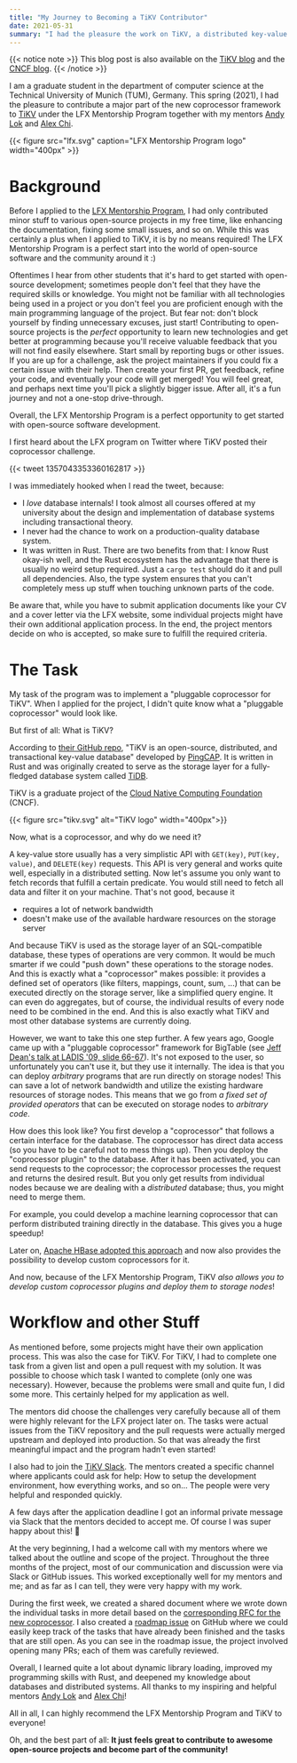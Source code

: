 ```yaml
---
title: "My Journey to Becoming a TiKV Contributor"
date: 2021-05-31
summary: "I had the pleasure the work on TiKV, a distributed key-value store in Rust that serves as a storage engine for TiDB, as an LFX Program Mentee in 2021. The goal was to implement a \"pluggable\" coprocessor, similar to HBase's coprocessor, where users can leverage the computational power of storage nodes and directory execute arbitrary computation on them."
---
```



{{< notice note >}}
This blog post is also available on the [TiKV blog](https://tikv.org/blog/lfx-2021-copr-v2/) and the [CNCF blog](https://www.cncf.io/blog/2021/07/26/mentorship-spotlight-looking-back-at-the-lfx-mentorship-program-spring-21-my-journey-to-becoming-a-tikv-contributor/?hss_channel=tw-3286770860).
{{< /notice >}}

I am a graduate student in the department of computer science at the Technical University of Munich (TUM), Germany.
This spring (2021), I had the pleasure to contribute a major part of the new coprocessor framework to [TiKV](https://github.com/tikv/tikv) under the LFX Mentorship Program together with my mentors [Andy Lok](https://github.com/andylokandy) and [Alex Chi](https://github.com/skyzh).


{{< figure src="lfx.svg" caption="LFX Mentorship Program logo" width="400px" >}}

# Background

Before I applied to the [LFX Mentorship Program](https://mentorship.lfx.linuxfoundation.org/), I had only contributed minor stuff to various open-source projects in my free time, like enhancing the documentation, fixing some small issues, and so on.
While this was certainly a plus when I applied to TiKV, it is by no means required! The LFX Mentorship Program is a perfect start into the world of open-source software and the community around it :)

Oftentimes I hear from other students that it's hard to get started with open-source development; sometimes people don't feel that they have the required skills or knowledge.
You might not be familiar with all technologies being used in a project or you don't feel you are proficient enough with the main programming language of the project.
But fear not: don't block yourself by finding unnecessary excuses, just start!
Contributing to open-source projects is the *perfect* opportunity to learn new technologies and get better at programming because you'll receive valuable feedback that you will not find easily elsewhere.
Start small by reporting bugs or other issues. If you are up for a challenge, ask the project maintainers if you could fix a certain issue with their help.
Then create your first PR, get feedback, refine your code, and eventually your code will get merged!
You will feel great, and perhaps next time you'll pick a slightly bigger issue.
After all, it's a fun journey and not a one-stop drive-through.

Overall, the LFX Mentorship Program is a perfect opportunity to get started with open-source software development.

I first heard about the LFX program on Twitter where TiKV posted their coprocessor challenge.


{{< tweet 1357043353360162817 >}}


I was immediately hooked when I read the tweet, because:

 * I *love* database internals! I took almost all courses offered at my university about the design and implementation of database systems including transactional theory.
 * I never had the chance to work on a production-quality database system.
 * It was written in Rust. There are two benefits from that: I know Rust okay-ish well, and the Rust ecosystem has the advantage that there is usually no weird setup required. Just a `cargo test` should do it and pull all dependencies. Also, the type system ensures that you can't completely mess up stuff when touching unknown parts of the code.



Be aware that, while you have to submit application documents like your CV and a cover letter via the LFX website, some individual projects might have their own additional application process.
In the end, the project mentors decide on who is accepted, so make sure to fulfill the required criteria.


# The Task

My task of the program was to implement a "pluggable coprocessor for TiKV".
When I applied for the project, I didn't quite know what a "pluggable coprocessor" would look like.

But first of all: What is TiKV?

According to [their GitHub repo](https://mentorship.lfx.linuxfoundation.org/#projects), "TiKV is an open-source, distributed, and transactional key-value database" developed by [PingCAP](https://pingcap.com/).
It is written in Rust and was originally created to serve as the storage layer for a fully-fledged database system called [TiDB](https://github.com/pingcap/tidb).

TiKV is a graduate project of the [Cloud Native Computing Foundation](https://www.cncf.io/) (CNCF).


{{< figure src="tikv.svg" alt="TiKV logo" width="400px">}}


Now, what is a coprocessor, and why do we need it?

A key-value store usually has a very simplistic API with `GET(key)`, `PUT(key, value)`, and `DELETE(key)` requests.
This API is very general and works quite well, especially in a distributed setting.
Now let's assume you only want to fetch records that fulfill a certain predicate.
You would still need to fetch all data and filter it on your machine.
That's not good, because it

 * requires a lot of network bandwidth
 * doesn't make use of the available hardware resources on the storage server

And because TiKV is used as the storage layer of an SQL-compatible database, these types of operations are very common.
It would be much smarter if we could "push down" these operations to the storage nodes.
And this is exactly what a "coprocessor" makes possible: it provides a defined set of operators (like filters, mappings, count, sum, ...) that can be executed directly on the storage server, like a simplified query engine.
It can even do aggregates, but of course, the individual results of every node need to be combined in the end.
And this is also exactly what TiKV and most other database systems are currently doing.

However, we want to take this one step further.
A few years ago, Google came up with a "pluggable coprocessor" framework for BigTable (see [Jeff Dean's talk at LADIS '09, slide 66-67](https://de.scribd.com/doc/21631448/Dean-Keynote-Ladis2009)).
It's not exposed to the user, so unfortunately you can't use it, but they use it internally.
The idea is that you can deploy *arbitrary* programs that are run directly on storage nodes!
This can save a lot of network bandwidth and utilize the existing hardware resources of storage nodes.
This means that we go from *a fixed set of provided operators* that can be executed on storage nodes to *arbitrary code*.

How does this look like?
You first develop a "coprocessor" that follows a certain interface for the database.
The coprocessor has direct data access (so you have to be careful not to mess things up).
Then you deploy the "coprocessor plugin" to the database.
After it has been activated, you can send requests to the coprocessor; the coprocessor processes the request and returns the desired result.
But you only get results from individual nodes because we are dealing with a *distributed* database; thus, you might need to merge them.

For example, you could develop a machine learning coprocessor that can perform distributed training directly in the database.
This gives you a huge speedup!

Later on, [Apache HBase adopted this approach](https://blogs.apache.org/hbase/entry/coprocessor_introduction) and now also provides the possibility to develop custom coprocessors for it.

And now, because of the LFX Mentorship Program, TiKV *also allows you to develop custom coprocessor plugins and deploy them to storage nodes*!



# Workflow and other Stuff

As mentioned before, some projects might have their own application process.
This was also the case for TiKV.
For TiKV, I had to complete one task from a given list and open a pull request with my solution.
It was possible to choose which task I wanted to complete (only one was necessary).
However, because the problems were small and quite fun, I did some more.
This certainly helped for my application as well.

The mentors did choose the challenges very carefully because all of them were highly relevant for the LFX project later on.
The tasks were actual issues from the TiKV repository and the pull requests were actually merged upstream and deployed into production.
So that was already the first meaningful impact and the program hadn't even started!

I also had to join the [TiKV Slack](https://slack.tidb.io/invite?team=tikv-wg&channel=general).
The mentors created a specific channel where applicants could ask for help:
How to setup the development environment, how everything works, and so on...
The people were very helpful and responded quickly.

A few days after the application deadline I got an informal private message via Slack that the mentors decided to accept me.
Of course I was super happy about this! 🎉

At the very beginning, I had a welcome call with my mentors where we talked about the outline and scope of the project.
Throughout the three months of the project, most of our communication and discussion were via Slack or GitHub issues.
This worked exceptionally well for my mentors and me; and as far as I can tell, they were very happy with my work.

During the first week, we created a shared document where we wrote down the individual tasks in more detail based on the [corresponding RFC for the new coprocessor](https://github.com/andylokandy/rfcs/blob/plugin/text/2021-02-24-coprocessor-plugin.md).
I also created a [roadmap issue](https://github.com/tikv/tikv/issues/9747) on GitHub where we could easily keep track of the tasks that have already been finished and the tasks that are still open.
As you can see in the roadmap issue, the project involved opening many PRs; each of them was carefully reviewed.

Overall, I learned quite a lot about dynamic library loading, improved my programming skills with Rust, and deepened my knowledge about databases and distributed systems.
All thanks to my inspiring and helpful mentors [Andy Lok](https://github.com/andylokandy) and [Alex Chi](https://github.com/skyzh)!

All in all, I can highly recommend the LFX Mentorship Program and TiKV to everyone!

Oh, and the best part of all: **It just feels great to contribute to awesome open-source projects and become part of the community!**
